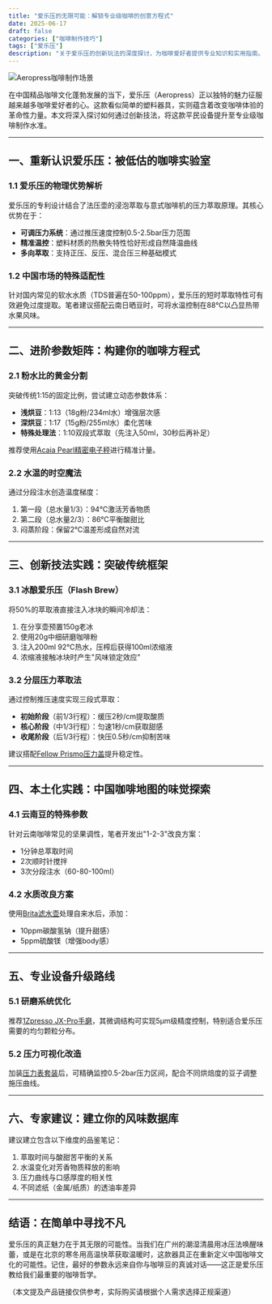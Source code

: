 ```yaml
---
title: "爱乐压的无限可能：解锁专业级咖啡的创意方程式"
date: 2025-06-17
draft: false
categories: ["咖啡制作技巧"]
tags: ["爱乐压"]
description: "关于爱乐压的创新玩法的深度探讨，为咖啡爱好者提供专业知识和实用指南。"
---
```


![Aeropress咖啡制作场景](https://images.unsplash.com/photo-1588710929895-6ee27c8d247a)

在中国精品咖啡文化蓬勃发展的当下，爱乐压（Aeropress）正以独特的魅力征服越来越多咖啡爱好者的心。这款看似简单的塑料器具，实则蕴含着改变咖啡体验的革命性力量。本文将深入探讨如何通过创新技法，将这款平民设备提升至专业级咖啡制作水准。

---

## 一、重新认识爱乐压：被低估的咖啡实验室

### 1.1 爱乐压的物理优势解析
爱乐压的专利设计结合了法压壶的浸泡萃取与意式咖啡机的压力萃取原理。其核心优势在于：
- **可调压力系统**：通过推压速度控制0.5-2.5bar压力范围
- **精准温控**：塑料材质的热散失特性恰好形成自然降温曲线
- **多向萃取**：支持正压、反压、混合压三种基础模式

### 1.2 中国市场的特殊适配性
针对国内常见的软水水质（TDS普遍在50-100ppm），爱乐压的短时萃取特性可有效避免过度提取。笔者建议搭配云南日晒豆时，可将水温控制在88℃以凸显热带水果风味。

---

## 二、进阶参数矩阵：构建你的咖啡方程式

### 2.1 粉水比的黄金分割
突破传统1:15的固定比例，尝试建立动态参数体系：
- **浅烘豆**：1:13（18g粉/234ml水）增强层次感
- **深烘豆**：1:17（15g粉/255ml水）柔化苦味
- **特殊处理法**：1:10双段式萃取（先注入50ml，30秒后再补足）

推荐使用[Acaia Pearl精密电子秤](https://www.amazon.com/s?k=Acaia%20Pearl%E7%B2%BE%E5%AF%86%E7%94%B5%E5%AD%90%E7%A7%A4&tag=coffeeprism-20)进行精准计量。

### 2.2 水温的时空魔法
通过分段注水创造温度梯度：
1. 第一段（总水量1/3）：94℃激活芳香物质
2. 第二段（总水量2/3）：86℃平衡酸甜比
3. 闷蒸阶段：保留2℃温差形成自然对流

---

## 三、创新技法实践：突破传统框架

### 3.1 冰酿爱乐压（Flash Brew）
将50%的萃取液直接注入冰块的瞬间冷却法：
1. 在分享壶预置150g老冰
2. 使用20g中细研磨咖啡粉
3. 注入200ml 92℃热水，压榨后获得100ml浓缩液
4. 浓缩液接触冰块时产生"风味锁定效应"

### 3.2 分层压力萃取法
通过控制推压速度实现三段式萃取：
- **初始阶段**（前1/3行程）：缓压2秒/cm提取酸质
- **核心阶段**（中1/3行程）：匀速1秒/cm获取甜感
- **收尾阶段**（后1/3行程）：快压0.5秒/cm抑制苦味

建议搭配[Fellow Prismo压力盖](https://www.amazon.com/s?k=Fellow%20Prismo%E5%8E%8B%E5%8A%9B%E7%9B%96&tag=coffeeprism-20)提升稳定性。

---

## 四、本土化实践：中国咖啡地图的味觉探索

### 4.1 云南豆的特殊参数
针对云南咖啡常见的坚果调性，笔者开发出"1-2-3"改良方案：
- 1分钟总萃取时间
- 2次顺时针搅拌
- 3次分段注水（60-80-100ml）

### 4.2 水质改良方案
使用[Brita滤水壶](https://www.amazon.com/s?k=Brita%E6%BB%A4%E6%B0%B4%E5%A3%B6&tag=coffeeprism-20)处理自来水后，添加：
- 10ppm碳酸氢钠（提升甜感）
- 5ppm硫酸镁（增强body感）

---

## 五、专业设备升级路线

### 5.1 研磨系统优化
推荐[1Zpresso JX-Pro手磨](https://www.amazon.com/s?k=1Zpresso%20JX-Pro%E6%89%8B%E7%A3%A8&tag=coffeeprism-20)，其微调结构可实现5μm级精度控制，特别适合爱乐压需要的均匀颗粒分布。

### 5.2 压力可视化改造
加装[压力表套装](https://www.amazon.com/s?k=%E5%8E%8B%E5%8A%9B%E8%A1%A8%E5%A5%97%E8%A3%85&tag=coffeeprism-20)后，可精确监控0.5-2bar压力区间，配合不同烘焙度的豆子调整施压曲线。

---

## 六、专家建议：建立你的风味数据库

建议建立包含以下维度的品鉴笔记：
1. 萃取时间与酸甜苦平衡的关系
2. 水温变化对芳香物质释放的影响
3. 压力曲线与口感厚度的相关性
4. 不同滤纸（金属/纸质）的透油率差异

---

## 结语：在简单中寻找不凡

爱乐压的真正魅力在于其无限的可能性。当我们在广州的潮湿清晨用冰压法唤醒味蕾，或是在北京的寒冬用高温快萃获取温暖时，这款器具正在重新定义中国咖啡文化的可能性。记住，最好的参数永远来自你与咖啡豆的真诚对话——这正是爱乐压教给我们最重要的咖啡哲学。

（本文提及产品链接仅供参考，实际购买请根据个人需求选择正规渠道）